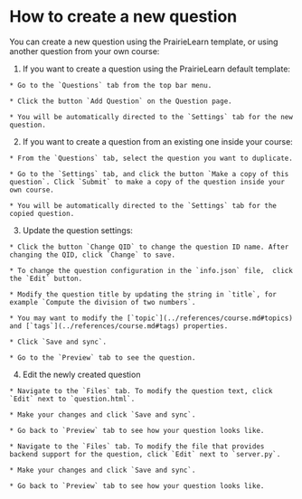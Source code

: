 # How to create a new question

You can create a new question using the PrairieLearn template, or using another question from your own course:

  1. If you want to create a question using the PrairieLearn default template:

    * Go to the `Questions` tab from the top bar menu.

    * Click the button `Add Question` on the Question page.

    * You will be automatically directed to the `Settings` tab for the new question.


  2. If you want to create a question from an existing one inside your course:

    * From the `Questions` tab, select the question you want to duplicate.

    * Go to the `Settings` tab, and click the button `Make a copy of this question`. Click `Submit` to make a copy of the question inside your own course.

    * You will be automatically directed to the `Settings` tab for the copied question.


  3. Update the question settings:

    * Click the button `Change QID` to change the question ID name. After changing the QID, click `Change` to save.

    * To change the question configuration in the `info.json` file,  click the `Edit` button.

    * Modify the question title by updating the string in `title`, for example `Compute the division of two numbers`.

    * You may want to modify the [`topic`](../references/course.md#topics) and [`tags`](../references/course.md#tags) properties.

    * Click `Save and sync`.

    * Go to the `Preview` tab to see the question.


  4. Edit the newly created question

    * Navigate to the `Files` tab. To modify the question text, click `Edit` next to `question.html`.

    * Make your changes and click `Save and sync`.  

    * Go back to `Preview` tab to see how your question looks like.

    * Navigate to the `Files` tab. To modify the file that provides backend support for the question, click `Edit` next to `server.py`.

    * Make your changes and click `Save and sync`.  

    * Go back to `Preview` tab to see how your question looks like.
